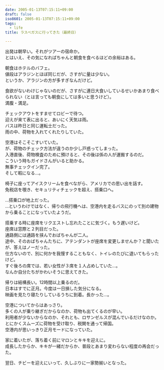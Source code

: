 ```yaml
---
date: 2005-01-13T07:15:11+09:00
draft: false
iso8601: 2005-01-13T07:15:11+09:00
tags:
  - life
title: ラスベガスに行ってきた（最終日）

---
```


<div class="entry-body">
  <p>出発は朝早い。それがツアーの宿命か。<br />
    とはいえ、その気になればちゃんと朝食を食べるほどの余裕はある。</p>

  <p>朝食はホテルのバフェ。<br />
    値段はアラジンとほぼ同じだが、さすがに量は少ない。<br />
    というか、アラジンの方が多すぎなんだけど。</p>

  <p>食欲がないわけじゃないのだが、さすがに連日大食いしているせいかあまり食べられない（とは言っても朝食にしては多いと思うけど）。<br />
    満腹・満足。</p>

  <p>チェックアウトをすませてロビーで待つ。<br />
    迎えが来て表に出ると、あいにく天気は雨。<br />
    バスは昨日と同じ運転士だった。<br />
    雨の中、荷物を入れてくれたりしていた。</p>

  <p>空港はそこそこすいていた。<br />
    が、荷物のチェック方法が違うのか少し戸惑ってしまった。<br />
    入港直後、荷物検査のために預けると、その後は係の人が運搬するのだ。<br />
    こういう時もガイドさんがいると助かる。<br />
    無事チェックイン完了。<br />
    そして暇になる…。</p>

  <p>椅子に座ってアイスクリームを食べながら、アメリカでの思い出を話す。<br />
    免税店を覗き、セキュリティチェックを超え、搭乗口へ。</p>

  <p>…搭乗口が地上だった。<br />
    …というわけではなく、帰りの飛行機へは、空港内を走るバスにのって別の建物から乗ることになっていたようだ。</p>

  <p>搭乗する時に座席をリクエストし忘れたことに気づく。もう遅いけど。<br />
    座席は窓際と２列目だった。<br />
    通路側には通路を挟んでおばちゃんが二人。<br />
    途中、そのおばちゃんたちに、アテンダントが座席を変更しませんか？と聞いたが、答えはノーだった。<br />
    仕方ないので、別に何かを我慢することもなく、トイレのたびに退いてもらったけど。<br />
    すぐ後ろの席では、若い女性が３席を１人占めしていた…。<br />
    なんか自分たちがかわいそうに思えてきた。</p>

  <p>帰りは結構長い。12時間以上乗るのだ。<br />
    日本はすでに正月。今度は一日損した気分になる。<br />
    映画を見たり寝たりしているうちに到着。長かった…。</p>

  <p>空港についてからはあっさり。<br />
    多くの人が乗り継ぎだからなのか、荷物も出てくるのが早い。<br />
    利用者が少ないからなのか、それとも、ロサンゼルスが混んでいるだけなのか。<br />
    とにかくスムーズに荷物を受け取り、税関を通って帰国。<br />
    空港内が思いっきり正月モードになっていた。</p>

  <p>家に着いたが、落ち着く前にマロンとキキを迎えに。<br />
    成長したからか、キキが一緒だからか、普段とあまり変わらない程度の再会だった。</p>

  <p>翌日、チビーを迎えにいって、久しぶりに一家勢揃いとなった。</p>
</div>
